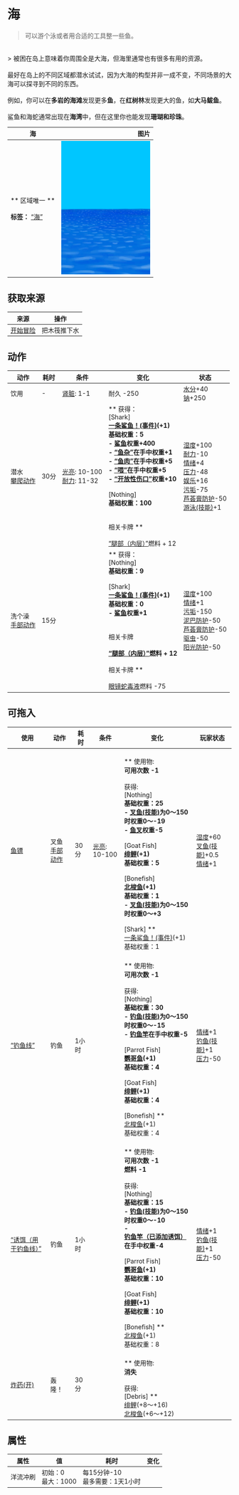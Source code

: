 # 海  
> 可以游个泳或者用合适的工具整一些鱼。  
<br>  
> 被困在岛上意味着你周围全是大海，但海里通常也有很多有用的资源。<br><br>最好在岛上的不同区域都潜水试试，因为大海的构型并非一成不变，不同场景的大海可以探寻到不同的东西。<br><br>例如，你可以在<b>多岩的海滩</b>发现更多<b>鱼</b>，在<b>红树林</b>发现更大的鱼，如<b>大马鲅鱼</b>。<br><br>鲨鱼和海蛇通常出现在<b>海湾</b>中，但在这里你也能发现<b>珊瑚和珍珠</b>。  
  
  海  |   图片   
 ----  |  ----:   
 ** 区域唯一 **<br><br>**标签：**	[“海”](tag_Sea.md)  |  <img decoding="async" src="Sprite/Ocean.png" href="a.md" style="max-width:300px;max-height:300px;">   
  
## 获取来源  
来源  |  操作  
----  |  ----  
[开始冒险](Start_Raft.md)  |  把木筏推下水  
## 动作  
动作  |  耗时  |  条件  |  变化  |  状态  
----  |  ----  |  ----  |  ----  |  ----  
饮用<br>  |  -  |  [肾脏](IfKidneys.md): 1-1  |  耐久  -250  |  [水分](Hydration.md)+40<br>[钠](Sodium.md)+250  
潜水<br>[攀爬动作](ClimbAction.md)  |  30分  |  [光亮](Light.md): 10-100<br>[耐力](Stamina.md): 11-32  |  ** 获得： **<br>** [Shark] **<br>  [一条鲨鱼！(事件)](Event_SharkFight.md)(+1)<br>基础权重：5<br>- [鲨鱼](SharkVisitor.md)权重+400<br>- [“鱼杂”](tag_FishScrap.md)在手中权重+1<br>- [“鱼肉”](tag_Fish.md)在手中权重+5<br>- [“喂”](tag_Meat.md)在手中权重+5<br>- [“开放性伤口”](tag_OpenWound.md)权重+10<br><br>** [Nothing] **<br>基础权重：100<br><br><br>** 相关卡牌 **<br><br>[“腿部（内层）”](tag_Clothing.md)燃料 + 12  |  [湿度](Wetness.md)+100<br>[耐力](Stamina.md)-10<br>[情绪](Morale.md)+4<br>[压力](Stress.md)-48<br>[娱乐](Entertainment.md)+16<br>[污垢](Filth.md)-75<br>[芦荟膏防护](AloeVeraGelProtection.md)-50<br>[游泳(技能)](Skill_Swimming.md)+1  
洗个澡<br>[手部动作](HandAction.md)  |  15分  |    |  ** 获得： **<br>** [Nothing] **<br>基础权重：9<br><br>** [Shark] **<br>  [一条鲨鱼！(事件)](Event_SharkFight.md)(+1)<br>基础权重：0<br>- [鲨鱼](SharkVisitor.md)权重+1<br><br><br>** 相关卡牌 **<br><br>[“腿部（内层）”](tag_Clothing.md)燃料 + 12<br><br>** 相关卡牌 **<br><br>[眼镜蛇毒液](W_CobraSpit.md)燃料  -75  |  [湿度](Wetness.md)+100<br>[情绪](Morale.md)+1<br>[污垢](Filth.md)-150<br>[泥巴防护](MudProtection.md)-50<br>[芦荟膏防护](AloeVeraGelProtection.md)-50<br>[驱虫](BugRepellentApplied.md)-50<br>[阳光防护](SunProtection.md)-50  
## 可拖入  
使用  |  动作  |  耗时  |  条件  |  变化  |  玩家状态  
----  |  ----  |  ----  |  ----  |  ----  |  ----  
[鱼镖](HarpoonBone.md)  |  叉鱼<br>[手部动作](HandAction.md)  |  30分  |  [光亮](Light.md): 10-100  |  <br>** 使用物: **<br>可用次数  -1<br><br>** 获得: **<br>** [Nothing] **<br>基础权重：25<br>- [叉鱼(技能)](Skill_SpearFishing.md)为0～150时权重0～-19<br>- [鱼叉](SpearFishing.md)权重-5<br><br>** [Goat Fish] **<br>  [绯鲤](Goatfish.md)(+1)<br>基础权重：5<br><br>** [Bonefish] **<br>  [北梭鱼](Bonefish.md)(+1)<br>基础权重：1<br>- [叉鱼(技能)](Skill_SpearFishing.md)为0～150时权重0～+3<br><br>** [Shark] **<br>  [一条鲨鱼！(事件)](Event_SharkFight.md)(+1)<br>基础权重：1<br>  |  [湿度](Wetness.md)+60<br>[叉鱼(技能)](Skill_SpearFishing.md)+0.5<br>[情绪](Morale.md)+1  
[“钓鱼线”](tag_FishingLine.md)  |  钓鱼<br>  |  1小时  |    |  <br>** 使用物: **<br>可用次数  -1<br><br>** 获得: **<br>** [Nothing] **<br>基础权重：30<br>- [钓鱼(技能)](Skill_Fishing.md)为0～150时权重0～-15<br>- [钓鱼竿](FishingRod.md)在手中权重-5<br><br>** [Parrot Fish] **<br>  [鹦哥鱼](ParrotFish.md)(+1)<br>基础权重：4<br><br>** [Goat Fish] **<br>  [绯鲤](Goatfish.md)(+1)<br>基础权重：4<br><br>** [Bonefish] **<br>  [北梭鱼](Bonefish.md)(+1)<br>基础权重：4<br>  |  [情绪](Morale.md)+1<br>[钓鱼(技能)](Skill_Fishing.md)+1<br>[压力](Stress.md)-50  
[“诱饵（用于钓鱼线）”](tag_FishingLineBait.md)  |  钓鱼<br>  |  1小时  |    |  <br>** 使用物: **<br>可用次数  -1<br>燃料  -1<br><br>** 获得: **<br>** [Nothing] **<br>基础权重：15<br>- [钓鱼(技能)](Skill_Fishing.md)为0～150时权重0～-10<br>- [钓鱼竿（已添加诱饵）](FishingRodBait.md)在手中权重-4<br><br>** [Parrot Fish] **<br>  [鹦哥鱼](ParrotFish.md)(+1)<br>基础权重：10<br><br>** [Goat Fish] **<br>  [绯鲤](Goatfish.md)(+1)<br>基础权重：10<br><br>** [Bonefish] **<br>  [北梭鱼](Bonefish.md)(+1)<br>基础权重：8<br>  |  [情绪](Morale.md)+1<br>[钓鱼(技能)](Skill_Fishing.md)+1<br>[压力](Stress.md)-50  
[炸药(开)](DynamiteOn.md)  |  轰隆！<br>  |  30分  |    |  <br>** 使用物: **<br>消失<br><br>** 获得: **<br>** [Debris] **<br>  [绯鲤](Goatfish.md)(+8～+16)<br>  [北梭鱼](Bonefish.md)(+6～+12)<br>  |    
## 属性   
属性  |  值  |  耗时  |  变化  
----  |  ----  |  ----  |  ----  
洋流冲刷  |  初始：0<br>最大：1000  |  每15分钟-10<br>最多需要：1天1小时  |    
